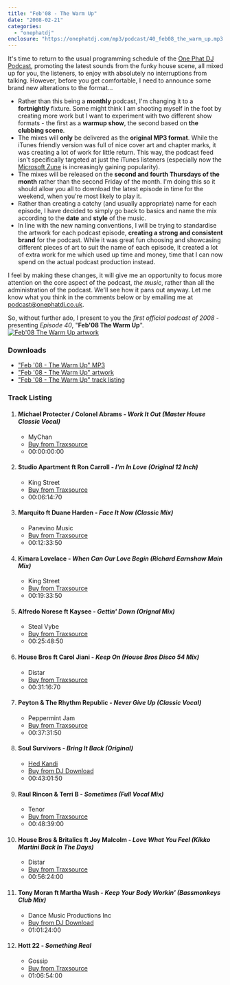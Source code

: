 ```yaml
---
title: "Feb'08 - The Warm Up"
date: "2008-02-21"
categories: 
  - "onephatdj"
enclosure: "https://onephatdj.com/mp3/podcast/40_feb08_the_warm_up.mp3 105631988 audio/mpeg "
---
```


It's time to return to the usual programming schedule of the [One Phat DJ Podcast](https://onephatdj.com/podcast), promoting the latest sounds from the funky house scene, all mixed up for you, the listeners, to enjoy with absolutely no interruptions from talking. However, before you get comfortable, I need to announce some brand new alterations to the format...

- Rather than this being a **monthly** podcast, I'm changing it to a **fortnightly** fixture. Some might think I am shooting myself in the foot by creating more work but I want to experiment with two different show formats - the first as a **warmup show**, the second based on **the clubbing scene**.
- The mixes will **only** be delivered as the **original MP3 format**. While the iTunes friendly version was full of nice cover art and chapter marks, it was creating a lot of work for little return. This way, the podcast feed isn't specifically targeted at just the iTunes listeners (especially now the [Microsoft Zune](https://www.zune.net/) is increasingly gaining popularity).
- The mixes will be released on the **second and fourth Thursdays of the month** rather than the second Friday of the month. I'm doing this so it should allow you all to download the latest episode in time for the weekend, when you're most likely to play it.
- Rather than creating a catchy (and usually appropriate) name for each episode, I have decided to simply go back to basics and name the mix according to the **date** and **style** of the music.
- In line with the new naming conventions, I will be trying to standardise the artwork for each podcast episode, **creating a strong and consistent brand** for the podcast. While it was great fun choosing and showcasing different pieces of art to suit the name of each episode, it created a lot of extra work for me which used up time and money, time that I can now spend on the actual podcast production instead.

I feel by making these changes, it will give me an opportunity to focus more attention on the core aspect of the podcast, _the music_, rather than all the administration of the podcast. We'll see how it pans out anyway. Let me know what you think in the comments below or by emailing me at [podcast@onephatdj.co.uk](mailto:podcast@onephatdj.co.uk).

So, without further ado, I present to you the _first official podcast of 2008_ - presenting _Episode 40_, "**Feb'08 The Warm Up**". [![Feb'08 The Warm Up artwork](https://farm4.static.flickr.com/3235/2281544920_4109810b81.jpg?v=0)](https://flickr.com/photos/peelhere/2281544920/ "Artwork for Feb'08 - The Warm Up on Flickr")

### Downloads

- ["Feb '08 - The Warm Up" MP3](https://onephatdj.com/mp3/podcast/40_feb08_the_warm_up.mp3 "Feb '08 - The Warm Up")
- ["Feb '08 - The Warm Up" artwork](https://flickr.com/photos/peelhere/2281544920/)
- ["Feb '08 - The Warm Up" track listing](https://onephatdj.com/tracks/40_feb08_the_warm_up.mp3)

### Track Listing

1. #### Michael Protecter / Colonel Abrams - _Work It Out (Master House Classic Vocal)_
    
    - MyChan
    - [Buy from Traxsource](https://www.simonjobling.com/buy/workitout)
    - 00:00:00:00
2. #### Studio Apartment ft Ron Carroll - _I'm In Love (Original 12 Inch)_
    
    - King Street
    - [Buy from Traxsource](https://www.simonjobling.com/buy/studioapartment)
    - 00:06:14:70
3. #### Marquito ft Duane Harden - _Face It Now (Classic Mix)_
    
    - Panevino Music
    - [Buy from Traxsource](https://www.simonjobling.com/buy/faceitnow)
    - 00:12:33:50
4. #### Kimara Lovelace - _When Can Our Love Begin (Richard Earnshaw Main Mix)_
    
    - King Street
    - [Buy from Traxsource](https://www.simonjobling.com/buy/kimaralovelace)
    - 00:19:33:50
5. #### Alfredo Norese ft Kaysee - _Gettin' Down (Orignal Mix)_
    
    - Steal Vybe
    - [Buy from Traxsource](https://www.simonjobling.com/buy/alfredonorese)
    - 00:25:48:50
6. #### House Bros ft Carol Jiani - _Keep On (House Bros Disco 54 Mix)_
    
    - Distar
    - [Buy from Traxsource](https://www.simonjobling.com/buy/housebroskeepon)
    - 00:31:16:70
7. #### Peyton & The Rhythm Republic - _Never Give Up (Classic Vocal)_
    
    - Peppermint Jam
    - [Buy from Traxsource](https://www.simonjobling.com/buy/nevergiveup)
    - 00:37:31:50
8. #### Soul Survivors - _Bring It Back (Original)_
    
    - [Hed Kandi](https://www.hedkandi.com/)
    - [Buy from DJ Download](https://www.simonjobling.com/buy/bringitback)
    - 00:43:01:50
9. #### Raul Rincon & Terri B - _Sometimes (Full Vocal Mix)_
    
    - Tenor
    - [Buy from Traxsource](https://www.simonjobling.com/buy/sometimes)
    - 00:48:39:00
10. #### House Bros & Britalics ft Joy Malcolm - _Love What You Feel (Kikko Martini Back In The Days)_
    
    - Distar
    - [Buy from Traxsource](https://www.simonjobling.com/buy/lovewhatyoufeel)
    - 00:56:24:00
11. #### Tony Moran ft Martha Wash - _Keep Your Body Workin' (Bassmonkeys Club Mix)_
    
    - Dance Music Productions Inc
    - [Buy from DJ Download](https://www.simonjobling.com/buy/keepyourbodyworkin)
    - 01:01:24:00
12. #### Hott 22 - _Something Real_
    
    - Gossip
    - [Buy from Traxsource](https://www.simonjobling.com/buy/somethingreal)
    - 01:06:54:00
